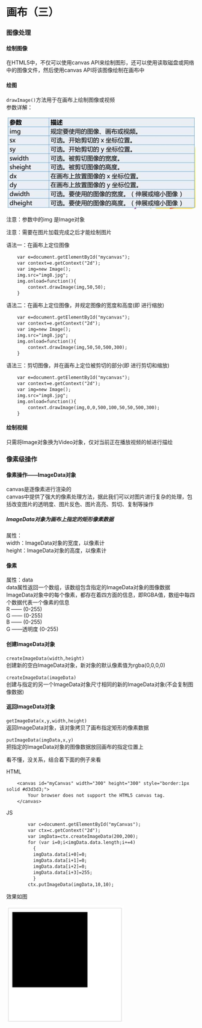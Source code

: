 # 画布（三）

### 图像处理
#### 绘制图像
在HTML5中，不仅可以使用canvas API来绘制图形，还可以使用读取磁盘或网络中的图像文件，然后使用canvas API将该图像绘制在画布中

#### 绘图
`drawImage()`方法用于在画布上绘制图像或视频  
参数详解：  

![](images/canvas31.jpg)

注意：参数中的img 是Image对象  

注意：需要在图片加载完成之后才能绘制图片

语法一：在画布上定位图像

		var e=document.getElementById("mycanvas");
		var context=e.getContext("2d");
		var img=new Image();
		img.src="img8.jpg";
		img.onload=function(){
			context.drawImage(img,50,50);
		}

语法二：在画布上定位图像，并规定图像的宽度和高度(即 进行缩放)

		var e=document.getElementById("mycanvas");
		var context=e.getContext("2d");
		var img=new Image();
		img.src="img8.jpg";
		img.onload=function(){
			context.drawImage(img,50,50,500,300);
		}

语法三：剪切图像，并在画布上定位被剪切的部分(即 进行剪切和缩放)

		var e=document.getElementById("mycanvas");
		var context=e.getContext("2d");
		var img=new Image();
		img.src="img8.jpg";
		img.onload=function(){
			context.drawImage(img,0,0,500,100,50,50,500,300);
		}

#### 绘制视频
只需将Image对象换为Video对象，仅对当前正在播放视频的帧进行描绘

### 像素级操作
#### 像素操作——ImageData对象
canvas是逐像素进行渲染的  
canvas中提供了强大的像素处理方法，据此我们可以对图片进行复杂的处理，包括改变图片的透明度、图片反色、图片高亮、剪切、复制等操作

##### ImageData对象为画布上指定的矩形像素数据  
属性：  
width：ImageData对象的宽度，以像素计  
height：ImageData对象的高度，以像素计

#### 像素
属性：data  
data属性返回一个数组，该数组包含指定的ImageData对象的图像数据  
ImageData对象中的每个像素，都存在着四方面的信息，即RGBA值，数组中每四个数据代表一个像素的信息  
R —— (0-255)  
G —— (0-255)  
B —— (0-255)  
G ——透明度 (0-255)

#### 创建ImageData对象
`createImageData(width,height)`  
创建新的空白ImageData对象，新对象的默认像素值为rgba(0,0,0,0)

`createImageData(imageData)`  
创建与指定的另一个ImageData对象尺寸相同的新的ImageData对象(不会复制图像数据)

#### 返回ImageData对象
`getImageData(x,y,width,height)`  
返回ImageData对象，该对象拷贝了画布指定矩形的像素数据

`putImageData(imgData,x,y)`  
把指定的ImageData对象的图像数据放回画布的指定位置上

看不懂，没关系，结合着下面的例子来看

HTML

		<canvas id="myCanvas" width="300" height="300" style="border:1px solid #d3d3d3;">
			Your browser does not support the HTML5 canvas tag.
		</canvas>

JS

			var c=document.getElementById("myCanvas");
			var ctx=c.getContext("2d");
			var imgData=ctx.createImageData(200,200);
			for (var i=0;i<imgData.data.length;i+=4)
			  {
			  imgData.data[i+0]=0;
			  imgData.data[i+1]=0;
			  imgData.data[i+2]=0;
			  imgData.data[i+3]=255;
			  }
			ctx.putImageData(imgData,10,10);

效果如图  

![](images/canvas32.jpg)
